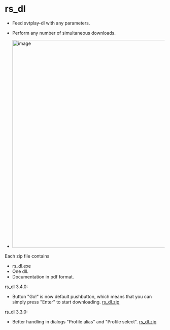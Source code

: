 # rs_dl

* Feed svtplay-dl with any parameters.

* Perform any number of simultaneous downloads.
* <img width="714" height="652" alt="image" src="https://github.com/user-attachments/assets/9b72f36c-767d-45f9-8639-a88edadfa638" />

Each zip file contains
* rs_dl.exe
* One dll.
* Documentation in pdf format.

rs_dl 3.4.0:

* Button "Go!" is now default pushbutton, which means that you can simply press "Enter" to start downloading.
[rs_dl.zip](https://github.com/user-attachments/files/22228604/rs_dl.zip)


rs_dl 3.3.0:

* Better handling in dialogs "Profile alias" and "Profile select".
[rs_dl.zip](https://github.com/user-attachments/files/21335066/rs_dl.zip)
